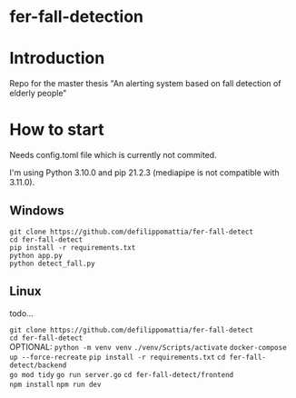 # fer-fall-detection

# Introduction
Repo for the master thesis "An alerting system based on fall detection of elderly people"

# How to start
Needs config.toml file which is currently not commited.

I'm using Python 3.10.0 and pip 21.2.3 (mediapipe is not compatible with 3.11.0).

## Windows

`git clone https://github.com/defilippomattia/fer-fall-detect`  
`cd fer-fall-detect`  
`pip install -r requirements.txt`   
`python app.py`  
`python detect_fall.py`  

## Linux
todo...



`git clone https://github.com/defilippomattia/fer-fall-detect`  
`cd fer-fall-detect`  
OPTIONAL:
`python -m venv venv`
`./venv/Scripts/activate`
`docker-compose up --force-recreate`
`pip install -r requirements.txt`
`cd fer-fall-detect/backend`  
`go mod tidy`
`go run server.go`
`cd fer-fall-detect/frontend`  
`npm install`
`npm run dev`


